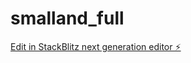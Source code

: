 # smalland_full

[Edit in StackBlitz next generation editor ⚡️](https://stackblitz.com/~/github.com/Mithken/smalland_full)